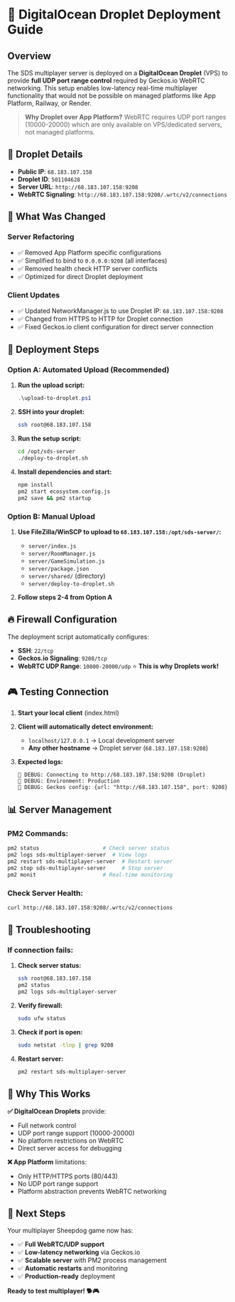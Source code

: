 # 🚀 DigitalOcean Droplet Deployment Guide

## Overview

The SDS multiplayer server is deployed on a **DigitalOcean Droplet** (VPS) to provide **full UDP port range control** required by Geckos.io WebRTC networking. This setup enables low-latency real-time multiplayer functionality that would not be possible on managed platforms like App Platform, Railway, or Render.

> **Why Droplet over App Platform?** WebRTC requires UDP port ranges (10000-20000) which are only available on VPS/dedicated servers, not managed platforms.

## 🎯 **Droplet Details**

- **Public IP**: `68.183.107.158`
- **Droplet ID**: `501104628`
- **Server URL**: `http://68.183.107.158:9208`
- **WebRTC Signaling**: `http://68.183.107.158:9208/.wrtc/v2/connections`

## 🔧 **What Was Changed**

### **Server Refactoring**
- ✅ Removed App Platform specific configurations  
- ✅ Simplified to bind to `0.0.0.0:9208` (all interfaces)
- ✅ Removed health check HTTP server conflicts
- ✅ Optimized for direct Droplet deployment

### **Client Updates**
- ✅ Updated NetworkManager.js to use Droplet IP: `68.183.107.158:9208`
- ✅ Changed from HTTPS to HTTP for Droplet connection
- ✅ Fixed Geckos.io client configuration for direct server connection

## 🚀 **Deployment Steps**

### **Option A: Automated Upload (Recommended)**

1. **Run the upload script:**
   ```powershell
   .\upload-to-droplet.ps1
   ```

2. **SSH into your droplet:**
   ```bash
   ssh root@68.183.107.158
   ```

3. **Run the setup script:**
   ```bash
   cd /opt/sds-server
   ./deploy-to-droplet.sh
   ```

4. **Install dependencies and start:**
   ```bash
   npm install
   pm2 start ecosystem.config.js
   pm2 save && pm2 startup
   ```

### **Option B: Manual Upload**

1. **Use FileZilla/WinSCP to upload to `68.183.107.158:/opt/sds-server/`:**
   - `server/index.js`
   - `server/RoomManager.js` 
   - `server/GameSimulation.js`
   - `server/package.json`
   - `server/shared/` (directory)
   - `server/deploy-to-droplet.sh`

2. **Follow steps 2-4 from Option A**

## 🔥 **Firewall Configuration**

The deployment script automatically configures:
- **SSH**: `22/tcp` 
- **Geckos.io Signaling**: `9208/tcp`
- **WebRTC UDP Range**: `10000-20000/udp` ⭐ **This is why Droplets work!**

## 🎮 **Testing Connection**

1. **Start your local client** (index.html)
2. **Client will automatically detect environment:**
   - `localhost/127.0.0.1` → Local development server
   - **Any other hostname** → Droplet server (`68.183.107.158:9208`)

3. **Expected logs:**
   ```
   🔗 DEBUG: Connecting to http://68.183.107.158:9208 (Droplet)
   🔗 DEBUG: Environment: Production  
   🔗 DEBUG: Geckos config: {url: "http://68.183.107.158", port: 9208}
   ```

## 📊 **Server Management**

### **PM2 Commands:**
```bash
pm2 status                    # Check server status
pm2 logs sds-multiplayer-server  # View logs
pm2 restart sds-multiplayer-server  # Restart server
pm2 stop sds-multiplayer-server     # Stop server
pm2 monit                     # Real-time monitoring
```

### **Check Server Health:**
```bash
curl http://68.183.107.158:9208/.wrtc/v2/connections
```

## 🚨 **Troubleshooting**

### **If connection fails:**

1. **Check server status:**
   ```bash
   ssh root@68.183.107.158
   pm2 status
   pm2 logs sds-multiplayer-server
   ```

2. **Verify firewall:**
   ```bash
   sudo ufw status
   ```

3. **Check if port is open:**
   ```bash
   sudo netstat -tlnp | grep 9208
   ```

4. **Restart server:**
   ```bash
   pm2 restart sds-multiplayer-server
   ```

## 🎉 **Why This Works**

**✅ DigitalOcean Droplets** provide:
- Full network control
- UDP port range support (10000-20000)  
- No platform restrictions on WebRTC
- Direct server access for debugging

**❌ App Platform** limitations:
- Only HTTP/HTTPS ports (80/443)
- No UDP port range support
- Platform abstraction prevents WebRTC networking

## 🔄 **Next Steps**

Your multiplayer Sheepdog game now has:
- ✅ **Full WebRTC/UDP support** 
- ✅ **Low-latency networking** via Geckos.io
- ✅ **Scalable server** with PM2 process management  
- ✅ **Automatic restarts** and monitoring
- ✅ **Production-ready** deployment

**Ready to test multiplayer! 🐕🎮** 